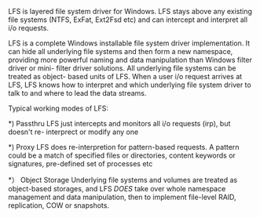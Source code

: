 LFS is layered file system driver for Windows. LFS stays above any existing
file systems (NTFS, ExFat, Ext2Fsd etc) and can intercept and interpret all
i/o requests.

LFS is a complete Windows installable file system driver implementation. It
can hide all underlying file systems and then form a new namespace, providing
more powerful naming and data manipulation than Windows filter driver or mini-
filter driver solutions. All underlying file systems can be treated as object-
based units of LFS. When a user i/o request arrives at LFS, LFS knows how to
interpret and which underlying file system driver to talk to and where to lead
the data streams.

Typical working modes of LFS:

*)  Passthru
    LFS just intercepts and monitors all i/o requests (irp), but doesn't re-
    interprect or modify any one

*)  Proxy
    LFS does re-interpretion for pattern-based requests. A pattern could be a
    match of specified files or directories, content keywords or signatures,
    pre-defined set of processes etc

*） Object Storage
    Underlying file systems and volumes are treated as object-based storages,
    and LFS *DOES* take over whole namespace management and data manipulation,
    then to implement file-level RAID, replication, COW or snapshots.
    
